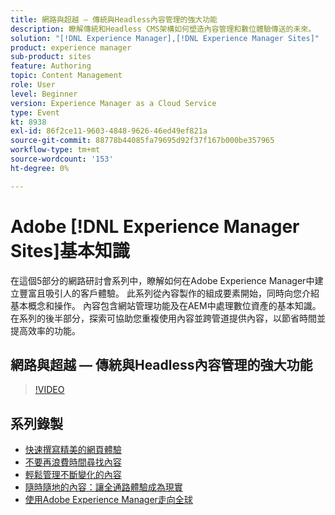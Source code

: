 ```yaml
---
title: 網路與超越 — 傳統與Headless內容管理的強大功能
description: 瞭解傳統和Headless CMS架構如何塑造內容管理和數位體驗傳送的未來。
solution: "[!DNL Experience Manager],[!DNL Experience Manager Sites]"
product: experience manager
sub-product: sites
feature: Authoring
topic: Content Management
role: User
level: Beginner
version: Experience Manager as a Cloud Service
type: Event
kt: 8938
exl-id: 86f2ce11-9603-4848-9626-46ed49ef821a
source-git-commit: 88778b44085fa79695d92f37f167b000be357965
workflow-type: tm+mt
source-wordcount: '153'
ht-degree: 0%

---
```


# Adobe [!DNL Experience Manager Sites]基本知識

在這個5部分的網路研討會系列中，瞭解如何在Adobe Experience Manager中建立豐富且吸引人的客戶體驗。 此系列從內容製作的組成要素開始，同時向您介紹基本概念和操作。 內容包含網站管理功能及在AEM中處理數位資產的基本知識。 在系列的後半部分，探索可協助您重複使用內容並跨管道提供內容，以節省時間並提高效率的功能。

## 網路與超越 — 傳統與Headless內容管理的強大功能

>[!VIDEO](https://video.tv.adobe.com/v/336949/?quality=12&learn=on&hidetitle=true)

<!-- description -->

## 系列錄製

* [快速撰寫精美的網頁體驗](authoring-fundamentals.md)
* [不要再浪費時間尋找內容](media-library-administration.md)
* [輕鬆管理不斷變化的內容](collaboration-tools.md)
* [隨時隨地的內容：讓全通路體驗成為現實](omnichannel-experiences.md)
* [使用Adobe Experience Manager走向全球](multi-site-management-web-translation.md)

